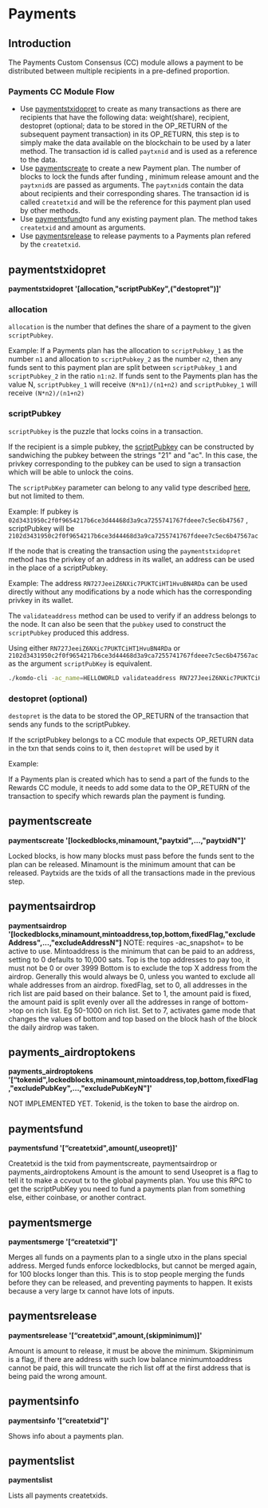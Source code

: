 # Payments

## Introduction

The Payments Custom Consensus (CC) module allows a payment to be distributed between multiple recipients in a pre-defined proportion.

### Payments CC Module Flow

- Use [paymentstxidopret](#paymentstxidopret) to create as many transactions as there are recipients that have the following data: weight(share), recipient, destopret (optional; data to be stored in the OP_RETURN of the subsequent payment transaction) in its OP_RETURN, this step is to simply make the data available on the blockchain to be used by a later method. The transaction id is called `paytxnid` and is used as a reference to the data.
- Use [paymentscreate](#paymentscreate) to create a new Payment plan. The number of blocks to lock the funds after funding , minimum release amount and the `paytxnid`s are passed as arguments. The `paytxnid`s contain the data about recipients and their corresponding shares. The transaction id is called `createtxid` and will be the reference for this payment plan used by other methods.
- Use [paymentsfund](#paymentsfund)to fund any existing payment plan. The method takes `createtxid` and amount as arguments.
- Use [paymentsrelease](#paymentsrelease) to release payments to a Payments plan refered by the `createtxid`.

## paymentstxidopret

**paymentstxidopret '[allocation,"scriptPubKey",("destopret")]'**

### allocation

`allocation` is the number that defines the share of a payment to the given `scriptPubkey`.

Example: If a Payments plan has the allocation to `scriptPubkey_1` as the number `n1` and allocation to `scriptPubkey_2` as the number `n2`, then any funds sent to this payment plan are split between `scriptPubkey_1` and `scriptPubkey_2` in the ratio `n1:n2`. If funds sent to the Payments plan has the value N, `scriptPubkey_1` will receive `(N*n1)/(n1+n2)` and `scriptPubkey_1` will receive `(N*n2)/(n1+n2)`

### scriptPubkey

`scriptPubkey` is the puzzle that locks coins in a transaction.

If the recipient is a simple pubkey, the [scriptPubkey](https://learnmeabitcoin.com/glossary/scriptPubKey) can be constructed by sandwiching the pubkey between the strings "21" and "ac". In this case, the privkey corresponding to the pubkey can be used to sign a transaction which will be able to unlock the coins.

The `scriptPubKey` parameter can belong to any valid type described [here](https://learnmeabitcoin.com/glossary/scriptPubKey), but not limited to them.

Example: If pubkey is `02d3431950c2f0f9654217b6ce3d44468d3a9ca7255741767fdeee7c5ec6b47567` , scriptPubkey will be `2102d3431950c2f0f9654217b6ce3d44468d3a9ca7255741767fdeee7c5ec6b47567ac`

If the node that is creating the transaction using the `paymentstxidopret` method has the privkey of an address in its wallet, an address can be used in the place of a scriptPubkey.

Example: The address `RN727JeeiZ6NXic7PUKTCiHT1HvuBN4RDa` can be used directly without any modifications by a node which has the corresponding privkey in its wallet.

The `validateaddress` method can be used to verify if an address belongs to the node. It can also be seen that the `pubkey` used to construct the `scriptPubkey` produced this address.

Using either `RN727JeeiZ6NXic7PUKTCiHT1HvuBN4RDa` or `2102d3431950c2f0f9654217b6ce3d44468d3a9ca7255741767fdeee7c5ec6b47567ac` as the argument `scriptPubKey` is equivalent.

```bash
./komdo-cli -ac_name=HELLOWORLD validateaddress RN727JeeiZ6NXic7PUKTCiHT1HvuBN4RDa
```

<collapse-text hidden title="Response">

```json
{
  "isvalid": true,
  "address": "RN727JeeiZ6NXic7PUKTCiHT1HvuBN4RDa",
  "scriptPubKey": "76a9148cad275b85eb32fff144f3650b74e7c18bdd9b2288ac",
  "segid": 51,
  "ismine": true,
  "iswatchonly": false,
  "isscript": false,
  "pubkey": "02d3431950c2f0f9654217b6ce3d44468d3a9ca7255741767fdeee7c5ec6b47567",
  "iscompressed": true,
  "account": ""
}
```

</collapse-text>

### destopret (optional)

`destopret` is the data to be stored the OP_RETURN of the transaction that sends any funds to the scriptPubkey.

If the scriptPubkey belongs to a CC module that expects OP_RETURN data in the txn that sends coins to it, then `destopret` will be used by it

Example:

If a Payments plan is created which has to send a part of the funds to the Rewards CC module, it needs to add some data to the OP_RETURN of the transaction to specify which rewards plan the payment is funding.

## paymentscreate

**paymentscreate '[lockedblocks,minamount,"paytxid",...,"paytxidN"]'**

Locked blocks, is how many blocks must pass before the funds sent to the plan can be released.
Minamount is the minimum amount that can be released.
Paytxids are the txids of all the transactions made in the previous step.

## paymentsairdrop

**paymentsairdrop '[lockedblocks,minamount,mintoaddress,top,bottom,fixedFlag,"excludeAddress",...,"excludeAddressN"]**
NOTE: requires -ac_snapshot= to be active to use.
Mintoaddress is the minimum that can be paid to an address, setting to 0 defaults to 10,000 sats.
Top is the top addresses to pay too, it must not be 0 or over 3999
Bottom is to exclude the top X address from the airdrop. Generally this would always be 0, unless you wanted to exclude all whale addresses from an airdrop.
fixedFlag, set to 0, all addresses in the rich list are paid based on their balance.
Set to 1, the amount paid is fixed, the amount paid is split evenly over all the addresses in range of bottom->top on rich list. Eg 50-1000 on rich list.
Set to 7, activates game mode that changes the values of bottom and top based on the block hash of the block the daily airdrop was taken.

## payments_airdroptokens

**payments_airdroptokens '[“tokenid",lockedblocks,minamount,mintoaddress,top,bottom,fixedFlag,"excludePubKey",...,"excludePubKeyN"]'**

NOT IMPLEMENTED YET.
Tokenid, is the token to base the airdrop on.

## paymentsfund

**paymentsfund '[“createtxid",amount(,useopret)]'**

Createtxid is the txid from paymentscreate, paymentsairdrop or payments_airdroptokens
Amount is the amount to send
Useopret is a flag to tell it to make a ccvout tx to the global payments plan. You use this RPC to get the scriptPubKey you need to fund a payments plan from something else, either coinbase, or another contract.

## paymentsmerge

**paymentsmerge '[“createtxid"]'**

Merges all funds on a payments plan to a single utxo in the plans special address.
Merged funds enforce lockedblocks, but cannot be merged again, for 100 blocks longer than this. This is to stop people merging the funds before they can be released, and preventing payments to happen. It exists because a very large tx cannot have lots of inputs.

## paymentsrelease

**paymentsrelease '[“createtxid",amount,(skipminimum)]'**

Amount is amount to release, it must be above the minimum.
Skipminimum is a flag, if there are address with such low balance minimumtoaddress cannot be paid, this will truncate the rich list off at the first address that is being paid the wrong amount.

## paymentsinfo

**paymentsinfo '[“createtxid"]'**

Shows info about a payments plan.

## paymentslist

**paymentslist**

Lists all payments createtxids.
